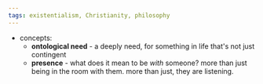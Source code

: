```yaml
---
tags: existentialism, Christianity, philosophy
---
```


- concepts:
	- **ontological need** - a deeply need, for something in life that's not just contingent
	- **presence** - what does it mean to be _with_ someone? more than just being in the room with them. more than just, they are listening.